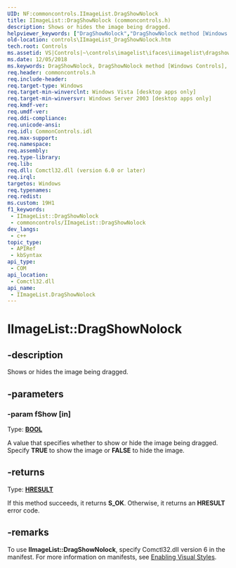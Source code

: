```yaml
---
UID: NF:commoncontrols.IImageList.DragShowNolock
title: IImageList::DragShowNolock (commoncontrols.h)
description: Shows or hides the image being dragged.
helpviewer_keywords: ["DragShowNolock","DragShowNolock method [Windows Controls]","DragShowNolock method [Windows Controls]","IImageList interface","IImageList interface [Windows Controls]","DragShowNolock method","IImageList.DragShowNolock","IImageList::DragShowNolock","comctl_IImageList_DragShowNolock","comctl_IImageList_DragShowNolock_cpp","commoncontrols/IImageList::DragShowNolock","controls.IImageList_DragShowNolock","controls.comctl_IImageList_DragShowNolock"]
old-location: controls\IImageList_DragShowNolock.htm
tech.root: Controls
ms.assetid: VS|Controls|~\controls\imagelist\ifaces\iimagelist\dragshownolock.htm
ms.date: 12/05/2018
ms.keywords: DragShowNolock, DragShowNolock method [Windows Controls], DragShowNolock method [Windows Controls],IImageList interface, IImageList interface [Windows Controls],DragShowNolock method, IImageList.DragShowNolock, IImageList::DragShowNolock, comctl_IImageList_DragShowNolock, comctl_IImageList_DragShowNolock_cpp, commoncontrols/IImageList::DragShowNolock, controls.IImageList_DragShowNolock, controls.comctl_IImageList_DragShowNolock
req.header: commoncontrols.h
req.include-header: 
req.target-type: Windows
req.target-min-winverclnt: Windows Vista [desktop apps only]
req.target-min-winversvr: Windows Server 2003 [desktop apps only]
req.kmdf-ver: 
req.umdf-ver: 
req.ddi-compliance: 
req.unicode-ansi: 
req.idl: CommonControls.idl
req.max-support: 
req.namespace: 
req.assembly: 
req.type-library: 
req.lib: 
req.dll: Comctl32.dll (version 6.0 or later)
req.irql: 
targetos: Windows
req.typenames: 
req.redist: 
ms.custom: 19H1
f1_keywords:
 - IImageList::DragShowNolock
 - commoncontrols/IImageList::DragShowNolock
dev_langs:
 - c++
topic_type:
 - APIRef
 - kbSyntax
api_type:
 - COM
api_location:
 - Comctl32.dll
api_name:
 - IImageList.DragShowNolock
---
```


# IImageList::DragShowNolock


## -description

Shows or hides the image being dragged.

## -parameters

### -param fShow [in]

Type: <b><a href="/windows/desktop/WinProg/windows-data-types">BOOL</a></b>

A value that specifies whether to show or hide the image being dragged. Specify <b>TRUE</b> to show the image or <b>FALSE</b> to hide the image.

## -returns

Type: <b><a href="/windows/desktop/WinProg/windows-data-types">HRESULT</a></b>

If this method succeeds, it returns <b>S_OK</b>. Otherwise, it returns an <b>HRESULT</b> error code.

## -remarks

To use <b>IImageList::DragShowNolock</b>, specify Comctl32.dll version 6 in the manifest. For more information on manifests, see <a href="/windows/desktop/Controls/cookbook-overview">Enabling Visual Styles</a>.